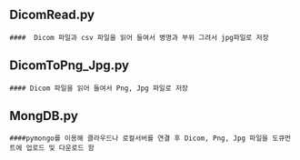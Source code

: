 ## DicomRead.py
	####  Dicom 파일과 csv 파일을 읽어 들여서 병명과 부위 그려서 jpg파일로 저장
	
## DicomToPng_Jpg.py
	#### Dicom 파일을 읽어 들여서 Png, Jpg 파일로 저장
	
## MongDB.py
	####pymongo를 이용해 클라우드나 로컬서버를 연결 후 Dicom, Png, Jpg 파일을 도큐먼트에 업로드 및 다운로드 함
